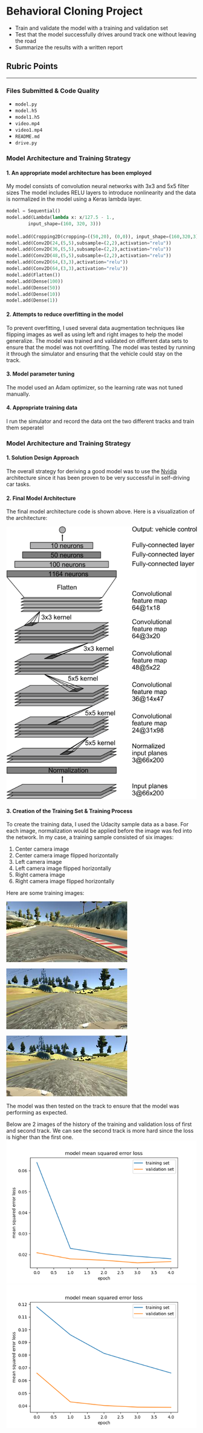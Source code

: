 # Behavioral Cloning Project

* Train and validate the model with a training and validation set
* Test that the model successfully drives around track one without leaving the road
* Summarize the results with a written report


[//]: # (Image References)

[image1]: ./examples/cnn_architecture.png "Model Visualization"
[image2]: ./examples/Figure.png "figure1"
[image3]: ./examples/Figure_1.png "figure2"
[image4]: ./examples/center.jpg "center"
[image5]: ./examples/left.jpg "left"
[image6]: ./examples/right.jpg "right"


## Rubric Points
---
### Files Submitted & Code Quality
- `model.py`
- `model.h5`
- `model1.h5`
- `video.mp4`
- `video1.mp4`
- `README.md`
- `drive.py`


### Model Architecture and Training Strategy

#### 1. An appropriate model architecture has been employed

My model consists of  convolution neural networks with 3x3 and 5x5 filter sizes 
The model includes RELU layers to introduce nonlinearity and the data is normalized in the model using a Keras lambda layer.

```python
model = Sequential()
model.add(Lambda(lambda x: x/127.5 - 1.,
        input_shape=(160, 320, 3)))

model.add(Cropping2D(cropping=((50,20), (0,0)), input_shape=(160,320,3)))
model.add(Conv2D(24,(5,5),subsample=(2,2),activation="relu"))
model.add(Conv2D(36,(5,5),subsample=(2,2),activation="relu"))
model.add(Conv2D(48,(5,5),subsample=(2,2),activation="relu"))
model.add(Conv2D(64,(3,3),activation="relu"))
model.add(Conv2D(64,(3,3),activation="relu"))
model.add(Flatten())
model.add(Dense(100))
model.add(Dense(50))
model.add(Dense(10))
model.add(Dense(1))
```
#### 2. Attempts to reduce overfitting in the model
To prevent overfitting, I used several data augmentation techniques like flipping images 
as well as using left and right images to help the model generalize.
The model was trained and validated on different data sets to ensure that the model was not overfitting.
The model was tested by running it through the simulator and ensuring that the vehicle could stay on the track.

#### 3. Model parameter tuning

The model used an Adam optimizer, so the learning rate was not tuned manually.

#### 4. Appropriate training data
I run the simulator and record the data ont the two different tracks and train them seperatel

### Model Architecture and Training Strategy

#### 1. Solution Design Approach

The overall strategy for deriving a good model was to use the [Nvidia](https://images.nvidia.com/content/tegra/automotive/images/2016/solutions/pdf/end-to-end-dl-using-px.pdf) architecture since it has been proven to be very successful
in self-driving car tasks. 

#### 2. Final Model Architecture
The final model architecture code is shown above.
Here is a visualization of the architecture:

![alt text][image1]

#### 3. Creation of the Training Set & Training Process
To create the training data, I used the Udacity sample data as a base. For each image, normalization
would be applied before the image was fed into the network. In my case, a training sample consisted
of six images:
1. Center camera image
2. Center camera image flipped horizontally
3. Left camera image
4. Left camera image flipped horizontally
5. Right camera image
6. Right camera image flipped horizontally

Here are some training images:

![alt text][image4]


![alt text][image5]



![alt text][image6]

The model was then tested on the track to ensure that the model was performing as expected.

Below are 2 images of the history of the training and validation loss of first and second track.
We can see the second track is more hard since the loss is higher than the first one.
![alt text][image2]
![alt text][image3]
